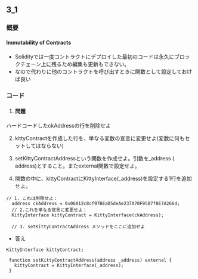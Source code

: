 ## 3_1

### 概要
#### Immutability of Contracts
- Solidityでは一度コントラクトにデプロイした最初のコードは永久にブロックチェーン上に残るため編集も更新もできない。
- なので代わりに他のコントラクトを呼び出すときに関数として設定しておけば良い



### コード

1. #### 問題
ハードコードしたckAddressの行を削除せよ

2. kittyContractを作成した行を、単なる変数の宣言に変更せよ(変数に何もセットしてはならない)

3. setKittyContractAddressという関数を作成せよ。引数を_address ( address)とすること。またexternal関数で設定せよ。

4. 関数の中に、kittyContractにKittyInterface(\_address)を設定する1行を追加せよ。

```
// 1. これは削除せよ：
  address ckAddress = 0x06012c8cf97BEaD5deAe237070F9587f8E7A266d;
  // 2.これを単なる宣言に変更せよ：
  KittyInterface kittyContract = KittyInterface(ckAddress);

  // 3. setKittyContractAddress メソッドをここに追加せよ

```

- 答え

```
KittyInterface kittyContract;

 function setKittyContractAddress(address _address) external {
   kittyContract = KittyInterface(_address);
 }
```
